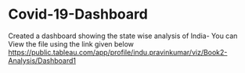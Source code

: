 # Covid-19-Dashboard
Created a dashboard showing the state wise analysis of India- You can View the file using the link given below
https://public.tableau.com/app/profile/indu.pravinkumar/viz/Book2-Analysis/Dashboard1
